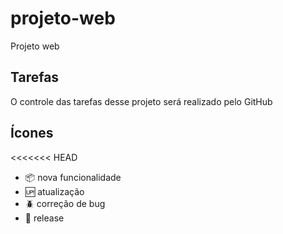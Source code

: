 # projeto-web

Projeto web

## Tarefas

O controle das tarefas desse projeto será realizado pelo GitHub

## Ícones
<<<<<<< HEAD
- :package: nova funcionalidade
- :up: atualização
- :beetle: correção de bug
- :checkered_flag: release
